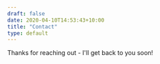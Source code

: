 ```yaml
---
draft: false
date: 2020-04-10T14:53:43+10:00
title: "Contact"
type: default
---
```


Thanks for reaching out - I'll get back to you soon!

